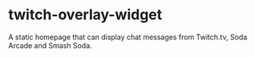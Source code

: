 # twitch-overlay-widget
A static homepage that can display chat messages from Twitch.tv, Soda Arcade and Smash Soda.
